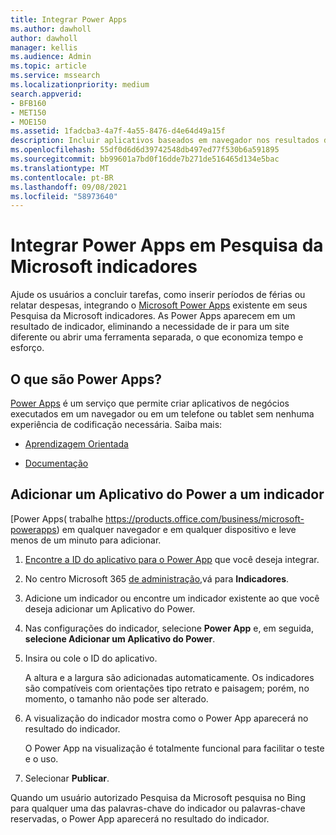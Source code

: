 ```yaml
---
title: Integrar Power Apps
ms.author: dawholl
author: dawholl
manager: kellis
ms.audience: Admin
ms.topic: article
ms.service: mssearch
ms.localizationpriority: medium
search.appverid:
- BFB160
- MET150
- MOE150
ms.assetid: 1fadcba3-4a7f-4a55-8476-d4e64d49a15f
description: Incluir aplicativos baseados em navegador nos resultados de indicadores para Pesquisa da Microsoft
ms.openlocfilehash: 55df0d6d6d39742548db497ed77f530b6a591895
ms.sourcegitcommit: bb99601a7bd0f16dde7b271de516465d134e5bac
ms.translationtype: MT
ms.contentlocale: pt-BR
ms.lasthandoff: 09/08/2021
ms.locfileid: "58973640"
---
```

# <a name="integrate-power-apps-in-microsoft-search-bookmarks"></a>Integrar Power Apps em Pesquisa da Microsoft indicadores
   
Ajude os usuários a concluir tarefas, como inserir períodos de férias ou relatar despesas, integrando o [Microsoft Power Apps](https://products.office.com/business/microsoft-powerapps) existente em seus Pesquisa da Microsoft indicadores. As Power Apps aparecem em um resultado de indicador, eliminando a necessidade de ir para um site diferente ou abrir uma ferramenta separada, o que economiza tempo e esforço.
  
## <a name="what-are-power-apps"></a>O que são Power Apps?

[Power Apps](https://products.office.com/business/microsoft-powerapps) é um serviço que permite criar aplicativos de negócios executados em um navegador ou em um telefone ou tablet sem nenhuma experiência de codificação necessária. Saiba mais:
  
- [Aprendizagem Orientada](/learn/browse/?products=powerapps)
    
- [Documentação](/powerapps/)
    
## <a name="add-a-power-app-to-a-bookmark"></a>Adicionar um Aplicativo do Power a um indicador

[Power Apps( trabalhe https://products.office.com/business/microsoft-powerapps) em qualquer navegador e em qualquer dispositivo e leve menos de um minuto para adicionar.
  
1. [Encontre a ID do aplicativo para o Power App](/powerapps/maker/canvas-apps/get-sessionid#get-an-app-id) que você deseja integrar.
    
2. No centro Microsoft 365 [de administração,](https://admin.microsoft.com)vá para **Indicadores**.
    
3. Adicione um indicador ou encontre um indicador existente ao que você deseja adicionar um Aplicativo do Power.
    
4. Nas configurações do indicador, selecione **Power App** e, em seguida, **selecione Adicionar um Aplicativo do Power**.
    
5. Insira ou cole o ID do aplicativo.
    
    A altura e a largura são adicionadas automaticamente. Os indicadores são compatíveis com orientações tipo retrato e paisagem; porém, no momento, o tamanho não pode ser alterado.
    
6. A visualização do indicador mostra como o Power App aparecerá no resultado do indicador.
    
    O Power App na visualização é totalmente funcional para facilitar o teste e o uso.
    
7. Selecionar **Publicar**.
    
Quando um usuário autorizado Pesquisa da Microsoft pesquisa [](https://Bing.com) no Bing para qualquer uma das palavras-chave do indicador ou palavras-chave reservadas, o Power App aparecerá no resultado do indicador.